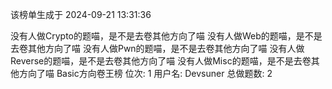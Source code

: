该榜单生成于 2024-09-21 13:31:36

没有人做Crypto的题喵，是不是去卷其他方向了喵
没有人做Web的题喵，是不是去卷其他方向了喵
没有人做Pwn的题喵，是不是去卷其他方向了喵
没有人做Reverse的题喵，是不是去卷其他方向了喵
没有人做Misc的题喵，是不是去卷其他方向了喵
Basic方向卷王榜
位次: 1  用户名: Devsuner 总做题数: 2

